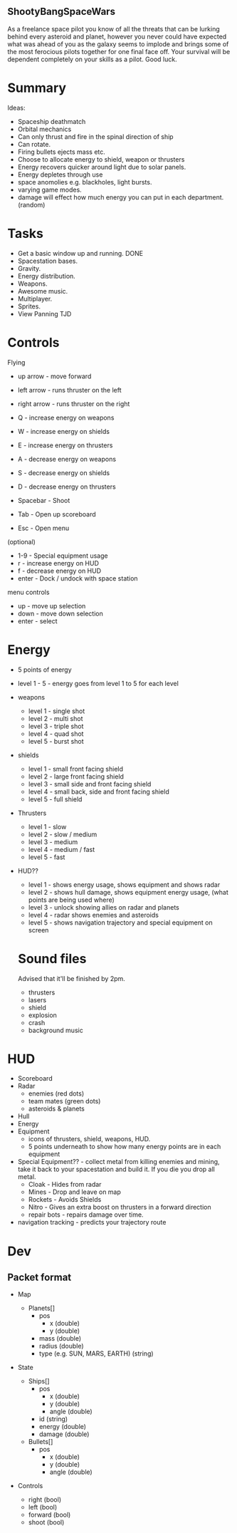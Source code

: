 ## ShootyBangSpaceWars

As a freelance space pilot you know of all the threats that can be lurking behind every asteroid and planet, however you never could have expected what was ahead of you as the galaxy seems to implode and brings some of the most ferocious pilots together for one final face off. Your survival will be dependent completely on your skills as a pilot. Good luck.

# Summary

Ideas:
- Spaceship deathmatch
- Orbital mechanics
- Can only thrust and fire in the spinal direction of ship
- Can rotate.
- Firing bullets ejects mass etc.
- Choose to allocate energy to shield, weapon or thrusters
- Energy recovers quicker around light due to solar panels.
- Energy depletes through use
- space anomolies e.g. blackholes, light bursts.
- varying game modes.
- damage will effect how much energy you can put in each department. (random)

# Tasks
- Get a basic window up and running. DONE
- Spacestation bases.
- Gravity.
- Energy distribution.
- Weapons.
- Awesome music.
- Multiplayer.
- Sprites.
- View Panning TJD

# Controls

Flying

- up arrow - move forward
- left arrow - runs thruster on the left
- right arrow - runs thruster on the right

- Q - increase energy on weapons
- W - increase energy on shields
- E - increase energy on thrusters
- A - decrease energy on weapons
- S - decrease energy on shields
- D - decrease energy on thrusters

- Spacebar - Shoot
- Tab - Open up scoreboard
- Esc - Open menu

(optional)
- 1-9 - Special equipment usage
- r - increase energy on HUD
- f - decrease energy on HUD
- enter - Dock / undock with space station

menu controls
- up - move up selection
- down - move down selection
- enter - select

# Energy
- 5 points of energy
- level 1 - 5 - energy goes from level 1 to 5 for each level

- weapons
  - level 1 - single shot
  - level 2 - multi shot
  - level 3 - triple shot
  - level 4 - quad shot
  - level 5 - burst shot
- shields
  - level 1 - small front facing shield
  - level 2 - large front facing shield
  - level 3 - small side and front facing shield
  - level 4 - small back, side and front facing shield
  - level 5 - full shield
- Thrusters
  - level 1 - slow
  - level 2 - slow / medium
  - level 3 - medium
  - level 4 - medium / fast
  - level 5 - fast
- HUD??
  - level 1 - shows energy usage, shows equipment and shows radar
  - level 2 - shows hull damage, shows equipment energy usage, (what points are being used where)
  - level 3 - unlock showing allies on radar and planets
  - level 4 - radar shows enemies and asteroids
  - level 5 - shows navigation trajectory and special equipment on screen
  
  # Sound files
  Advised that it'll be finished by 2pm. 
  - thrusters
  - lasers
  - shield
  - explosion
  - crash
  - background music

# HUD

- Scoreboard
- Radar
  - enemies (red dots)
  - team mates (green dots)
  - asteroids & planets
- Hull
- Energy
- Equipment
  - icons of thrusters, shield, weapons, HUD.
  - 5 points underneath to show how many energy points are in each equipment
- Special Equipment?? - collect metal from killing enemies and mining, take it back to your spacestation and build it. If you die you drop all metal.
  - Cloak - Hides from radar
  - Mines - Drop and leave on map
  - Rockets - Avoids Shields
  - Nitro - Gives an extra boost on thrusters in a forward direction
  - repair bots - repairs damage over time.
- navigation tracking - predicts your trajectory route


# Dev

## Packet format

- Map
	- Planets[]
		- pos
			- x (double)
			- y (double)
		- mass (double)
		- radius (double)
		- type (e.g. SUN, MARS, EARTH) (string)

- State
	- Ships[]
		- pos
			- x (double)
			- y (double)
			- angle (double)
		- id (string)
		- energy (double)
		- damage (double)
	- Bullets[]
		- pos
			- x (double)
			- y (double)
			- angle (double)

- Controls
	- right (bool)
	- left (bool)
	- forward (bool)
	- shoot (bool)
